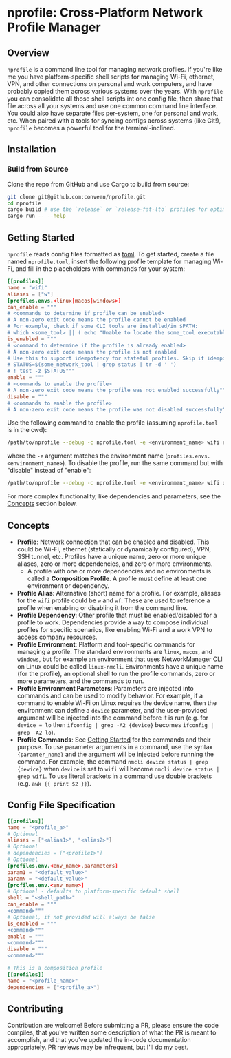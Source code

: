# nprofile: Cross-Platform Network Profile Manager

## Overview

`nprofile` is a command line tool for managing network profiles.
If you're like me you have platform-specific shell scripts for managing Wi-Fi, ethernet, VPN, and other connections
on personal and work computers, and have probably copied them across various systems over the years.
With `nprofile` you can consolidate all those shell scripts int one config file, then share that file across all your systems and use one common command line interface.
You could also have separate files per-system, one for personal and work, etc.
When paired with a tools for syncing configs across systems (like Git!), `nprofile` becomes a powerful tool for the terminal-inclined.

## Installation

### Build from Source

Clone the repo from GitHub and use Cargo to build from source:

```bash
git clone git@github.com:conveen/nprofile.git
cd nprofile
cargo build # use the `release` or `release-fat-lto` profiles for optimized builds
cargo run -- --help
```

## Getting Started

`nprofile` reads config files formatted as [toml](https://toml.io/). To get started, create a file named `nprofile.toml`, insert the following profile template for managing Wi-Fi, and fill in the placeholders with commands for your system:

```toml
[[profiles]]
name = "wifi"
aliases = ["w"]
[profiles.envs.<linux|macos|windows>]
can_enable = """
# <commands to determine if profile can be enabled>
# A non-zero exit code means the profile cannot be enabled
# For example, check if some CLI tools are installed/in $PATH:
# which <some_tool> || ( echo "Unable to locate the some_tool executable" && exit 1 )"""
is_enabled = """
# <command to determine if the profile is already enabled>
# A non-zero exit code means the profile is not enabled
# Use this to support idempotency for stateful profiles. Skip if idempotency is not a concern. For example:
# STATUS=$(some_network_tool | grep status | tr -d ' ')
# ! test -z $STATUS"""
enable = """
# <commands to enable the profile>
# A non-zero exit code means the profile was not enabled successfully"""
disable = """
# <commands to enable the profile>
# A non-zero exit code means the profile was not disabled successfully"""
```

Use the following command to enable the profile (assuming `nprofile.toml` is in the cwd):

```bash
/path/to/nprofile --debug -c nprofile.toml -e <environment_name> wifi enable
```

where the `-e` argument matches the environment name (`profiles.envs.<environment_name>`).
To disable the profile, run the same command but with "disable" instead of "enable":

```bash
/path/to/nprofile --debug -c nprofile.toml -e <environment_name> wifi disable
```

For more complex functionality, like dependencies and parameters, see the [Concepts](#concepts) section below.

## Concepts

* **Profile**: Network connection that can be enabled and disabled. This could be Wi-Fi, ethernet (statically or dynamically configured), VPN, SSH tunnel, etc.
Profiles have a unique name, zero or more unique aliases, zero or more dependencies, and zero or more environments.
    * A profile with one or more dependencies and no environments is called a **Composition Profile**. A profile must define at least one environment or dependency.
* **Profile Alias**: Alternative (short) name for a profile.
For example, aliases for the `wifi` profile could be `w` and `wf`.
These are used to reference a profile when enabling or disabling it from the command line.
* **Profile Dependency**: Other profile that must be enabled/disabled for a profile to work.
Dependencies provide a way to compose individual profiles for specific scenarios, like enabling Wi-Fi and a work VPN to access company resources.
* **Profile Environment**: Platform and tool-specific commands for managing a profile.
The standard environments are `linux`, `macos`, and `windows`, but for example an environment that uses NetworkManager CLI on Linux could be called `linux-nmcli`.
Environments have a unique name (for the profile), an optional shell to run the profile commands, zero or more parameters, and the commands to run.
* **Profile Environment Parameters**: Parameters are injected into commands and can be used to modify behavior.
For example, if a command to enable Wi-Fi on Linux requires the device name, then the environment can define a `device` parameter,
and the user-provided argument will be injected into the command before it is run (e.g. for `device = lo` then  `ifconfig | grep -A2 {device}` becomes `ifconfig | grep -A2 lo`).
* **Profile Commands**: See [Getting Started](#getting-started) for the commands and their purpose.
To use parameter arguments in a command, use the syntax `{paramter_name}` and the argument will be injected before running the command.
For example, the command `nmcli device status | grep {device}` when `device` is set to `wifi` will become `nmcli device status | grep wifi`.
To use literal brackets in a command use double brackets (e.g. `awk {{ print $2 }}`).


## Config File Specification

```toml
[[profiles]]
name = "<profile_a>"
# Optional
aliases = ["<alias1>", "<alias2>"]
# Optional
# dependencies = ["<profile1>"]
# Optional
[profiles.env.<env_name>.parameters]
param1 = "<default_value>"
paramN = "<default_value>"
[profiles.env.<env_name>]
# Optional - defaults to platform-specific default shell
shell = "<shell_path>"
can_enable = """
<command>"""
# Optional, if not provided will always be false
is_enabled = """
<command>"""
enable = """
<command>"""
disable = """
<command>"""

# This is a composition profile
[[profiles]]
name = "<profile_name>"
dependencies = ["<profile_a>"]
```

## Contributing

Contribution are welcome! Before submitting a PR, please ensure the code compiles, that you've written some description of what the PR is meant to accomplish,
and that you've updated the in-code documentation appropriately. PR reviews may be infrequent, but I'll do my best.
